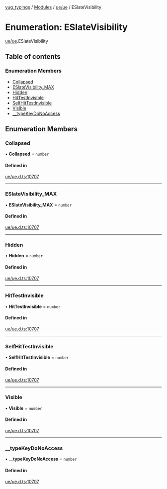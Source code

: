 [yug_typings](../README.md) / [Modules](../modules.md) / [ue/ue](../modules/ue_ue.md) / ESlateVisibility

# Enumeration: ESlateVisibility

[ue/ue](../modules/ue_ue.md).ESlateVisibility

## Table of contents

### Enumeration Members

- [Collapsed](ue_ue.ESlateVisibility.md#collapsed)
- [ESlateVisibility\_MAX](ue_ue.ESlateVisibility.md#eslatevisibility_max)
- [Hidden](ue_ue.ESlateVisibility.md#hidden)
- [HitTestInvisible](ue_ue.ESlateVisibility.md#hittestinvisible)
- [SelfHitTestInvisible](ue_ue.ESlateVisibility.md#selfhittestinvisible)
- [Visible](ue_ue.ESlateVisibility.md#visible)
- [\_\_typeKeyDoNoAccess](ue_ue.ESlateVisibility.md#__typekeydonoaccess)

## Enumeration Members

### Collapsed

• **Collapsed** = `number`

#### Defined in

[ue/ue.d.ts:10707](https://github.com/YugMetaverse/yug_typings/blob/25cad34/ue/ue.d.ts#L10707)

___

### ESlateVisibility\_MAX

• **ESlateVisibility\_MAX** = `number`

#### Defined in

[ue/ue.d.ts:10707](https://github.com/YugMetaverse/yug_typings/blob/25cad34/ue/ue.d.ts#L10707)

___

### Hidden

• **Hidden** = `number`

#### Defined in

[ue/ue.d.ts:10707](https://github.com/YugMetaverse/yug_typings/blob/25cad34/ue/ue.d.ts#L10707)

___

### HitTestInvisible

• **HitTestInvisible** = `number`

#### Defined in

[ue/ue.d.ts:10707](https://github.com/YugMetaverse/yug_typings/blob/25cad34/ue/ue.d.ts#L10707)

___

### SelfHitTestInvisible

• **SelfHitTestInvisible** = `number`

#### Defined in

[ue/ue.d.ts:10707](https://github.com/YugMetaverse/yug_typings/blob/25cad34/ue/ue.d.ts#L10707)

___

### Visible

• **Visible** = `number`

#### Defined in

[ue/ue.d.ts:10707](https://github.com/YugMetaverse/yug_typings/blob/25cad34/ue/ue.d.ts#L10707)

___

### \_\_typeKeyDoNoAccess

• **\_\_typeKeyDoNoAccess** = `number`

#### Defined in

[ue/ue.d.ts:10707](https://github.com/YugMetaverse/yug_typings/blob/25cad34/ue/ue.d.ts#L10707)
